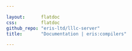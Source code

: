 ```yaml
---

layout:      flatdoc
css:         flatdoc
github_repo: "eris-ltd/lllc-server"
title:       "Documentation | eris:compilers"

---
```

